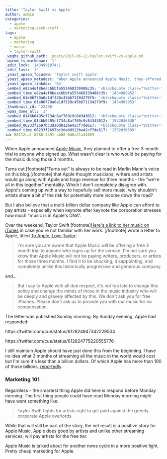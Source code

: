 ```yaml
---
title: 'Taylor Swift vs Apple'
author: admin
categories:
  - apple
  - marketing-geek-stuff
tags:
  - apple
  - marketing
  - music
  - taylor-swift
_wpghs_github_path: _posts/2015-06-22-taylor-swift-vs-apple.md
_wpcom_is_markdown: '1'
_edit_lock: '1434991074:1'
_edit_last: '1'
_yoast_wpseo_focuskw: 'taylor swift apple'
_yoast_wpseo_metadesc: 'When Apple announced Apple Music, they offered a free 3-month trial to anyone who signed up. What wasn''t clear is who would be paying for the music during those 3 months.'
_yoast_wpseo_linkdex: '64'
_oembed_e82a4af8beac6bbfa555468330408c35: '<blockquote class="twitter-tweet" width="550"><p lang="en" dir="ltr">We hear you <a href="https://twitter.com/taylorswift13">@taylorswift13</a> and indie artists. Love, Apple</p>&mdash; Eddy Cue (@cue) <a href="https://twitter.com/cue/status/612824947342229504">June 22, 2015</a></blockquote><script async src="//platform.twitter.com/widgets.js" charset="utf-8"></script>'
_oembed_time_e82a4af8beac6bbfa555468330408c35: '1434989952'
_oembed_61e06779a0a1df320c45b671194279f9: '<blockquote class="twitter-tweet" width="550"><p lang="en" dir="ltr"><a href="https://twitter.com/hashtag/AppleMusic?src=hash">#AppleMusic</a> will pay artist for streaming, even during customer’s free trial period</p>&mdash; Eddy Cue (@cue) <a href="https://twitter.com/cue/status/612824775220555776">June 22, 2015</a></blockquote><script async src="//platform.twitter.com/widgets.js" charset="utf-8"></script>'
_oembed_time_61e06779a0a1df320c45b671194279f9: '1434989953'
_thumbnail_id: '22398'
_wpas_done_all: '1'
_oembed_0146b0495cf734c8af769c9c84343012: '<blockquote class="twitter-tweet" data-width="550" data-dnt="true"><p lang="en" dir="ltr">We hear you <a href="https://twitter.com/taylorswift13?ref_src=twsrc%5Etfw">@taylorswift13</a> and indie artists. Love, Apple</p>&mdash; Eddy Cue (@cue) <a href="https://twitter.com/cue/status/612824947342229504?ref_src=twsrc%5Etfw">June 22, 2015</a></blockquote><script async src="https://platform.twitter.com/widgets.js" charset="utf-8"></script>'
_oembed_time_0146b0495cf734c8af769c9c84343012: '1532036638'
_oembed_06233f2697bc3da0d912be42cf7de617: '<blockquote class="twitter-tweet" data-width="550" data-dnt="true"><p lang="en" dir="ltr"><a href="https://twitter.com/hashtag/AppleMusic?src=hash&amp;ref_src=twsrc%5Etfw">#AppleMusic</a> will pay artist for streaming, even during customer’s free trial period</p>&mdash; Eddy Cue (@cue) <a href="https://twitter.com/cue/status/612824775220555776?ref_src=twsrc%5Etfw">June 22, 2015</a></blockquote><script async src="https://platform.twitter.com/widgets.js" charset="utf-8"></script>'
_oembed_time_06233f2697bc3da0d912be42cf7de617: '1532036639'
id: 88112caf-8286-4491-ab08-0d6a21a44089
---
```

<p>When Apple announced <a href="https://www.apple.com/ca/music/">Apple Music</a>, they planned to offer a free 3-month trial to anyone who signed up. What wasn't clear is who would be paying for the music during those 3 months.</p>
<p>Turns out [footnote]"Turns out" is always to be read in Merlin Mann's voice on this blog.[/footnote] that Apple thought musicians, writers and artists would go along with Apple and forgo revenue for three months - the "we're all in this together" mentality. Which I don't completely disagree with. Apple's coming up with a way to hopefully sell more music, why shouldn't artists share a bit of the risk for potentially more income down the road?</p>
<p>But I also believe that a multi-billion dollar company like Apple can afford to pay artists - especially when keynote after keynote the corporation stresses how much "music is in Apple's DNA".</p>
<p>Over the weekend, Taylor Swift [footnote]<a href="https://geo.itunes.apple.com/ca/artist/taylor-swift/id159260351?uo=6&at=10l4Ki">Here's a link to her music on iTunes</a> in case you're not familiar with her work. [/footnote] wrote a letter to Apple, titled <a href="http://taylorswift.tumblr.com/post/122071902085/to-apple-love-taylor">To Apple, Love Taylor</a>:</p>
<blockquote><p>
  I'm sure you are aware that Apple Music will be offering a free 3 month trial to anyone who signs up for the service. I'm not sure you know that Apple Music will not be paying writers, producers, or artists for those three months. I find it to be shocking, disappointing, and completely unlike this historically progressive and generous company.
</p></blockquote>
<p>and...</p>
<blockquote><p>
  But I say to Apple with all due respect, it's not too late to change this policy and change the minds of those in the music industry who will be deeply and gravely affected by this. We don't ask you for free iPhones. Please don't ask us to provide you with our music for no compensation.
</p></blockquote>
<p>The letter was published Sunday morning. By Sunday evening, Apple had responded:</p>
<p>https://twitter.com/cue/status/612824947342229504</p>
<p>https://twitter.com/cue/status/612824775220555776</p>
<p>I still maintain Apple should have just done this from the beginning. I have no idea what 3 months of streaming all the music in the world would cost but I'm sure it's less than a billion dollars. Of which Apple has more than 100 of those billions, <a href="http://moneymorning.com/2015/04/29/how-much-money-does-apple-have-aapl/">reportedly</a>.</p>
<h3>Marketing 101</h3>
<p>Regardless - the smartest thing Apple did here is respond before Monday morning. The first thing people could have read Monday morning might have went something like:</p>
<blockquote><p>
  Taylor Swift fights for artists right to get paid against the greedy corporate Apple overlords.
</p></blockquote>
<p>While that will still be part of the story, the net result is a positive story for Apple Music. Apple does good by artists and unlike other streaming services, will pay artists for the free tier.</p>
<p>Apple Music is talked about for another news cycle in a more positive light. Pretty cheap marketing for Apple.</p>
